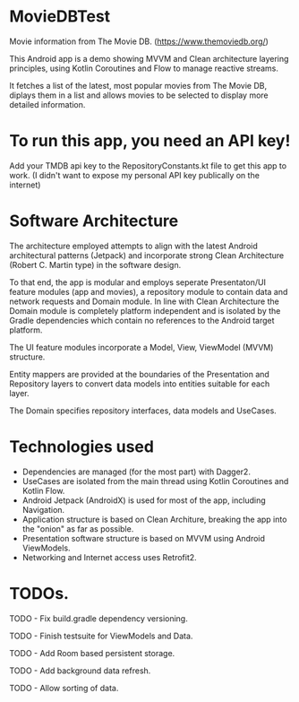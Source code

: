 # MovieDBTest

Movie information from The Movie DB. (https://www.themoviedb.org/)

This Android app is a demo showing MVVM and Clean architecture layering principles, using Kotlin Coroutines and Flow to manage reactive streams.

It fetches a list of the latest, most popular movies from The Movie DB, diplays them in a list and allows movies to be selected to display more detailed information.

# To run this app, you need an API key!

Add your TMDB api key to the RepositoryConstants.kt file to get this app to work.
(I didn't want to expose my personal API key publically on the internet)

# Software Architecture

The architecture employed attempts to align with the latest Android architectural patterns (Jetpack) and incorporate strong Clean Architecture (Robert C. Martin type) in the software design.

To that end, the app is modular and employs seperate Presentaton/UI feature modules (app and movies), a repository module to contain data and network requests and Domain module. In line with Clean Architecture the Domain module is completely platform independent and is  isolated by the Gradle dependencies which contain no references to the Android target platform.

The UI feature modules incorporate a Model, View, ViewModel (MVVM) structure.

Entity mappers are provided at the boundaries of the Presentation and Repository layers to convert data models into entities suitable for each layer.

The Domain specifies repository interfaces, data models and UseCases.


# Technologies used

* Dependencies are managed (for the most part) with Dagger2. 
* UseCases are isolated from the main thread using Kotlin Coroutines and Kotlin Flow.
* Android Jetpack (AndroidX) is used for most of the app, including Navigation.
* Application structure is based on Clean Architure, breaking the app into the "onion" as far as possible.
* Presentation software structure is based on MVVM using Android ViewModels.
* Networking and Internet access uses Retrofit2.

# TODOs.

TODO - Fix build.gradle dependency versioning.

TODO - Finish testsuite for ViewModels and Data.

TODO - Add Room based persistent storage.

TODO - Add background data refresh.

TODO - Allow sorting of data.
